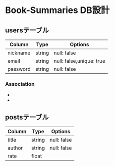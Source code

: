 # Book-Summaries DB設計
## usersテーブル
|Column|Type|Options|
|------|----|-------|
|nickname|string|null: false|
|email|string|null: false,unique: true|
|password|string|null: false|
### Association
-
-

## postsテーブル
|Column|Type|Options|
|------|----|-------|
|title|string|null: false|
|author|string|null: false|
|rate|float||